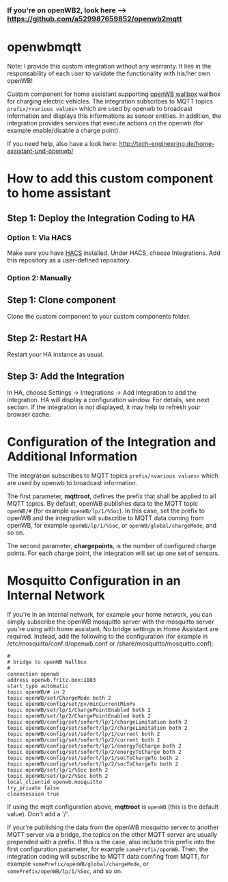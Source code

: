 ### If you're on openWB2, look here --> https://github.com/a529987659852/openwb2mqtt
# openwbmqtt

Note: I provide this custom integration without any warranty. It lies in the responsability of each user to validate the functionality with his/her own openWB!

Custom component for home assistant supporting [openWB wallbox](https://openwb.de/main/) wallbox for charging electric vehicles. The integration subscribes to MQTT topics `prefix/<various values>` which are used by openwb to broadcast information and displays this informations as sensor entities.
In addition, the integration provides services that execute actions on the openwb (for example enable/disable a charge point).

If you need help, also have a look here: http://tech-engineering.de/home-assistant-und-openwb/

# How to add this custom component to home assistant

## Step 1: Deploy the Integration Coding to HA
### Option 1: Via HACS
Make sure you have [HACS](https://github.com/hacs/integration) installed. Under HACS, choose Integrations. Add this repository as a user-defined repository.

### Option 2: Manually
## Step 1: Clone component
Clone the custom component to your custom components folder.

## Step 2: Restart HA
Restart your HA instance as usual.

## Step 3: Add the Integration
In HA, choose Settings -> Integrations -> Add Integration to add the integration. HA will display a configuration window. For details, see next section. If the integration is not displayed, it may help to refresh your browser cache.

# Configuration of the Integration and Additional Information
The integration subscribes to MQTT topics `prefix/<various values>` which are used by openwb to broadcast information.

The first parameter, **mqttroot**, defines the prefix that shall be applied to all MQTT topics. By default, openWB publishes data to the MQTT topic `openWB/#` (for example `openWB/lp/1/%Soc`). In this case, set the prefix to openWB and the integration will subscribe to MQTT data coming from openWB, for example `openWB/lp/1/%Soc`, or `openWB/global/chargeMode`, and so on.
  
The second parameter, **chargepoints**, is the number of configured charge points. For each charge point, the integration will set up one set of sensors.

# Mosquitto Configuration in an Internal Network

If you're in an internal network, for example your home network, you can simply subscribe the openWB mosquitto server with the mosquitto server you're using with home assistant. No bridge settings in Home Assistant are required. Instead, add the following to the configuration (for example in /etc/mosquitto/conf.d/openwb.conf or /share/mosquitto/mosquitto.conf):

```
#
# bridge to openWB Wallbox
#
connection openwb
address openwb.fritz.box:1883
start_type automatic
topic openWB/# in 2
topic openWB/set/ChargeMode both 2
topic openWB/config/set/pv/minCurrentMinPv
topic openWB/set/lp/1/ChargePointEnabled both 2
topic openWB/set/lp/2/ChargePointEnabled both 2
topic openWB/config/set/sofort/lp/1/chargeLimitation both 2
topic openWB/config/set/sofort/lp/2/chargeLimitation both 2
topic openWB/config/set/sofort/lp/1/current both 2
topic openWB/config/set/sofort/lp/2/current both 2
topic openWB/config/set/sofort/lp/1/energyToCharge both 2
topic openWB/config/set/sofort/lp/2/energyToCharge both 2
topic openWB/config/set/sofort/lp/1/socToChargeTo both 2
topic openWB/config/set/sofort/lp/2/socToChargeTo both 2
topic openWB/set/lp/1/%Soc both 2
topic openWB/set/lp/2/%Soc both 2
local_clientid openwb.mosquitto
try_private false
cleansession true
```
If using the mqtt configuration above, **mqttroot** is `openWB` (this is the default value). Don't add a '/'.

If your're publishing the data from the openWB mosquitto server to another MQTT server via a bridge, the topics on the other MQTT server are usually prepended with a prefix. If this is the case, also include this prefix into the first configuration parameter, for example `somePrefix/openWB`. Then, the integration coding will subscribe to MQTT data comfing from MQTT, for example `somePrefix/openWB/global/chargeMode`, or `somePrefix/openWB/lp/1/%Soc`, and so on.
